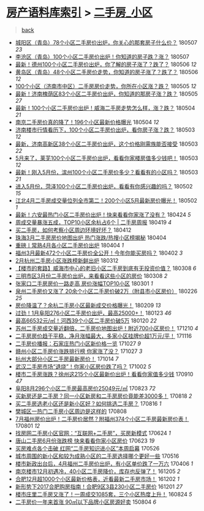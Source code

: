 [房产语料库索引](../../README.md)  > [二手房_小区](二手房_小区.md)
====
> [back](../README.md)

- [城阳区（青岛）78个小区二手房价出炉，你关心的那套房子什么价？](http://jkwz.applinzi.com/ittc/7100393441940997127.html#%E5%9F%8E%E9%98%B3%E5%8C%BA%EF%BC%88%E9%9D%92%E5%B2%9B%EF%BC%8978%E4%B8%AA%E5%B0%8F%E5%8C%BA%E4%BA%8C%E6%89%8B%E6%88%BF%E4%BB%B7%E5%87%BA%E7%82%89%EF%BC%8C%E4%BD%A0%E5%85%B3%E5%BF%83%E7%9A%84%E9%82%A3%E5%A5%97%E6%88%BF%E5%AD%90%E4%BB%80%E4%B9%88%E4%BB%B7%EF%BC%9F) 180507 *23* 
- [李沧区（青岛）100个小区二手房价出炉！你知道的房子跌？涨？](http://jkwz.applinzi.com/ittc/7100296179273434123.html#%E6%9D%8E%E6%B2%A7%E5%8C%BA%EF%BC%88%E9%9D%92%E5%B2%9B%EF%BC%89100%E4%B8%AA%E5%B0%8F%E5%8C%BA%E4%BA%8C%E6%89%8B%E6%88%BF%E4%BB%B7%E5%87%BA%E7%82%89%EF%BC%81%E4%BD%A0%E7%9F%A5%E9%81%93%E7%9A%84%E6%88%BF%E5%AD%90%E8%B7%8C%EF%BC%9F%E6%B6%A8%EF%BC%9F) 180507  
- [最新！德州100个小区二手房价出炉，你了解的房子涨了？跌了？](http://jkwz.applinzi.com/ittc/7100090387907740682.html#%E6%9C%80%E6%96%B0%EF%BC%81%E5%BE%B7%E5%B7%9E100%E4%B8%AA%E5%B0%8F%E5%8C%BA%E4%BA%8C%E6%89%8B%E6%88%BF%E4%BB%B7%E5%87%BA%E7%82%89%EF%BC%8C%E4%BD%A0%E4%BA%86%E8%A7%A3%E7%9A%84%E6%88%BF%E5%AD%90%E6%B6%A8%E4%BA%86%EF%BC%9F%E8%B7%8C%E4%BA%86%EF%BC%9F) 180506 *12* 
- [黄岛区（青岛）48个小区二手房价走势，你知道的房子涨了？跌了？](http://jkwz.applinzi.com/ittc/7100018467359163402.html#%E9%BB%84%E5%B2%9B%E5%8C%BA%EF%BC%88%E9%9D%92%E5%B2%9B%EF%BC%8948%E4%B8%AA%E5%B0%8F%E5%8C%BA%E4%BA%8C%E6%89%8B%E6%88%BF%E4%BB%B7%E8%B5%B0%E5%8A%BF%EF%BC%8C%E4%BD%A0%E7%9F%A5%E9%81%93%E7%9A%84%E6%88%BF%E5%AD%90%E6%B6%A8%E4%BA%86%EF%BC%9F%E8%B7%8C%E4%BA%86%EF%BC%9F) 180506 *12* 
- [100个小区（济南市中区）二手房房价走势，你所在小区涨？跌？](http://jkwz.applinzi.com/ittc/7099742193084531718.html#100%E4%B8%AA%E5%B0%8F%E5%8C%BA%EF%BC%88%E6%B5%8E%E5%8D%97%E5%B8%82%E4%B8%AD%E5%8C%BA%EF%BC%89%E4%BA%8C%E6%89%8B%E6%88%BF%E6%88%BF%E4%BB%B7%E8%B5%B0%E5%8A%BF%EF%BC%8C%E4%BD%A0%E6%89%80%E5%9C%A8%E5%B0%8F%E5%8C%BA%E6%B6%A8%EF%BC%9F%E8%B7%8C%EF%BC%9F) 180505 *12* 
- [最新！济南槐荫区83个小区二手房价出炉，你知道的那房子涨？跌？](http://jkwz.applinzi.com/ittc/7099690868531528715.html#%E6%9C%80%E6%96%B0%EF%BC%81%E6%B5%8E%E5%8D%97%E6%A7%90%E8%8D%AB%E5%8C%BA83%E4%B8%AA%E5%B0%8F%E5%8C%BA%E4%BA%8C%E6%89%8B%E6%88%BF%E4%BB%B7%E5%87%BA%E7%82%89%EF%BC%8C%E4%BD%A0%E7%9F%A5%E9%81%93%E7%9A%84%E9%82%A3%E6%88%BF%E5%AD%90%E6%B6%A8%EF%BC%9F%E8%B7%8C%EF%BC%9F) 180505 *27* 
- [最新！100个小区二手房价出炉！威海二手房走势怎么样，涨？跌？](http://jkwz.applinzi.com/ittc/7099395728520774662.html#%E6%9C%80%E6%96%B0%EF%BC%81100%E4%B8%AA%E5%B0%8F%E5%8C%BA%E4%BA%8C%E6%89%8B%E6%88%BF%E4%BB%B7%E5%87%BA%E7%82%89%EF%BC%81%E5%A8%81%E6%B5%B7%E4%BA%8C%E6%89%8B%E6%88%BF%E8%B5%B0%E5%8A%BF%E6%80%8E%E4%B9%88%E6%A0%B7%EF%BC%8C%E6%B6%A8%EF%BC%9F%E8%B7%8C%EF%BC%9F) 180504 *21* 
- [南京二手房价真的降了！196个小区最新价格曝光](http://jkwz.applinzi.com/ittc/7099174750284940299.html#%E5%8D%97%E4%BA%AC%E4%BA%8C%E6%89%8B%E6%88%BF%E4%BB%B7%E7%9C%9F%E7%9A%84%E9%99%8D%E4%BA%86%EF%BC%81196%E4%B8%AA%E5%B0%8F%E5%8C%BA%E6%9C%80%E6%96%B0%E4%BB%B7%E6%A0%BC%E6%9B%9D%E5%85%89) 180504 *12* 
- [济南楼市行情看历下，100个小区二手房价出炉，看你房子涨？跌？](http://jkwz.applinzi.com/ittc/7098918458777666567.html#%E6%B5%8E%E5%8D%97%E6%A5%BC%E5%B8%82%E8%A1%8C%E6%83%85%E7%9C%8B%E5%8E%86%E4%B8%8B%EF%BC%8C100%E4%B8%AA%E5%B0%8F%E5%8C%BA%E4%BA%8C%E6%89%8B%E6%88%BF%E4%BB%B7%E5%87%BA%E7%82%89%EF%BC%8C%E7%9C%8B%E4%BD%A0%E6%88%BF%E5%AD%90%E6%B6%A8%EF%BC%9F%E8%B7%8C%EF%BC%9F) 180503 *12* 
- [最新，济南高新区38个小区二手房价出炉，这个价格刚需族能否接受](http://jkwz.applinzi.com/ittc/7098909724944892935.html#%E6%9C%80%E6%96%B0%EF%BC%8C%E6%B5%8E%E5%8D%97%E9%AB%98%E6%96%B0%E5%8C%BA38%E4%B8%AA%E5%B0%8F%E5%8C%BA%E4%BA%8C%E6%89%8B%E6%88%BF%E4%BB%B7%E5%87%BA%E7%82%89%EF%BC%8C%E8%BF%99%E4%B8%AA%E4%BB%B7%E6%A0%BC%E5%88%9A%E9%9C%80%E6%97%8F%E8%83%BD%E5%90%A6%E6%8E%A5%E5%8F%97) 180503 *22* 
- [5月来了，莱芜100个小区二手房价出炉，看看你家楼房值多少钱吧！](http://jkwz.applinzi.com/ittc/7098896015249900555.html#5%E6%9C%88%E6%9D%A5%E4%BA%86%EF%BC%8C%E8%8E%B1%E8%8A%9C100%E4%B8%AA%E5%B0%8F%E5%8C%BA%E4%BA%8C%E6%89%8B%E6%88%BF%E4%BB%B7%E5%87%BA%E7%82%89%EF%BC%8C%E7%9C%8B%E7%9C%8B%E4%BD%A0%E5%AE%B6%E6%A5%BC%E6%88%BF%E5%80%BC%E5%A4%9A%E5%B0%91%E9%92%B1%E5%90%A7%EF%BC%81) 180503 *12* 
- [最新！刚入5月份，滨州100个小区二手房价多少？看看有的小区吗？](http://jkwz.applinzi.com/ittc/7098824710265766923.html#%E6%9C%80%E6%96%B0%EF%BC%81%E5%88%9A%E5%85%A55%E6%9C%88%E4%BB%BD%EF%BC%8C%E6%BB%A8%E5%B7%9E100%E4%B8%AA%E5%B0%8F%E5%8C%BA%E4%BA%8C%E6%89%8B%E6%88%BF%E4%BB%B7%E5%A4%9A%E5%B0%91%EF%BC%9F%E7%9C%8B%E7%9C%8B%E6%9C%89%E7%9A%84%E5%B0%8F%E5%8C%BA%E5%90%97%EF%BC%9F) 180503 *21* 
- [进入5月份，菏泽100个小区二手房价出炉，看看有你感兴趣的吗？](http://jkwz.applinzi.com/ittc/7098640894951687178.html#%E8%BF%9B%E5%85%A55%E6%9C%88%E4%BB%BD%EF%BC%8C%E8%8F%8F%E6%B3%BD100%E4%B8%AA%E5%B0%8F%E5%8C%BA%E4%BA%8C%E6%89%8B%E6%88%BF%E4%BB%B7%E5%87%BA%E7%82%89%EF%BC%8C%E7%9C%8B%E7%9C%8B%E6%9C%89%E4%BD%A0%E6%84%9F%E5%85%B4%E8%B6%A3%E7%9A%84%E5%90%97%EF%BC%9F) 180502 *15* 
- [江北4月二手房成交量位列全市第二！200个小区5月最新房价曝光！](http://jkwz.applinzi.com/ittc/7098526045387097098.html#%E6%B1%9F%E5%8C%974%E6%9C%88%E4%BA%8C%E6%89%8B%E6%88%BF%E6%88%90%E4%BA%A4%E9%87%8F%E4%BD%8D%E5%88%97%E5%85%A8%E5%B8%82%E7%AC%AC%E4%BA%8C%EF%BC%81200%E4%B8%AA%E5%B0%8F%E5%8C%BA5%E6%9C%88%E6%9C%80%E6%96%B0%E6%88%BF%E4%BB%B7%E6%9B%9D%E5%85%89%EF%BC%81) 180502 *1* 
- [最新！六安最热门小区二手房价出炉！快来看看你家涨了没有？](http://jkwz.applinzi.com/ittc/7095555377729111051.html#%E6%9C%80%E6%96%B0%EF%BC%81%E5%85%AD%E5%AE%89%E6%9C%80%E7%83%AD%E9%97%A8%E5%B0%8F%E5%8C%BA%E4%BA%8C%E6%89%8B%E6%88%BF%E4%BB%B7%E5%87%BA%E7%82%89%EF%BC%81%E5%BF%AB%E6%9D%A5%E7%9C%8B%E7%9C%8B%E4%BD%A0%E5%AE%B6%E6%B6%A8%E4%BA%86%E6%B2%A1%E6%9C%89%EF%BC%9F) 180424 *5* 
- [周成交量暴涨五成，TOP10小区余杭占6个 | 二手房周报](http://jkwz.applinzi.com/ittc/7093606940683011082.html#%E5%91%A8%E6%88%90%E4%BA%A4%E9%87%8F%E6%9A%B4%E6%B6%A8%E4%BA%94%E6%88%90%EF%BC%8CTOP10%E5%B0%8F%E5%8C%BA%E4%BD%99%E6%9D%AD%E5%8D%A06%E4%B8%AA+%7C+%E4%BA%8C%E6%89%8B%E6%88%BF%E5%91%A8%E6%8A%A5) 180419 *4* 
- [买二手房，如何考察小区周边环境好坏？](http://jkwz.applinzi.com/ittc/7090767878863455238.html#%E4%B9%B0%E4%BA%8C%E6%89%8B%E6%88%BF%EF%BC%8C%E5%A6%82%E4%BD%95%E8%80%83%E5%AF%9F%E5%B0%8F%E5%8C%BA%E5%91%A8%E8%BE%B9%E7%8E%AF%E5%A2%83%E5%A5%BD%E5%9D%8F%EF%BC%9F) 180412  
- [珠海3月二手房房价地图出炉 热门涨跌/热搜小区榜揭秘](http://jkwz.applinzi.com/ittc/7088078837399421958.html#%E7%8F%A0%E6%B5%B73%E6%9C%88%E4%BA%8C%E6%89%8B%E6%88%BF%E6%88%BF%E4%BB%B7%E5%9C%B0%E5%9B%BE%E5%87%BA%E7%82%89+%E7%83%AD%E9%97%A8%E6%B6%A8%E8%B7%8C%2F%E7%83%AD%E6%90%9C%E5%B0%8F%E5%8C%BA%E6%A6%9C%E6%8F%AD%E7%A7%98) 180404  
- [重磅丨常熟4月各小区二手房价出炉](http://jkwz.applinzi.com/ittc/7088062153661875210.html#%E9%87%8D%E7%A3%85%E4%B8%A8%E5%B8%B8%E7%86%9F4%E6%9C%88%E5%90%84%E5%B0%8F%E5%8C%BA%E4%BA%8C%E6%89%8B%E6%88%BF%E4%BB%B7%E5%87%BA%E7%82%89) 180404 *1* 
- [福州3月最新472个小区二手房价全公开！今年你能买房吗？](http://jkwz.applinzi.com/ittc/7087364281660343313.html#%E7%A6%8F%E5%B7%9E3%E6%9C%88%E6%9C%80%E6%96%B0472%E4%B8%AA%E5%B0%8F%E5%8C%BA%E4%BA%8C%E6%89%8B%E6%88%BF%E4%BB%B7%E5%85%A8%E5%85%AC%E5%BC%80%EF%BC%81%E4%BB%8A%E5%B9%B4%E4%BD%A0%E8%83%BD%E4%B9%B0%E6%88%BF%E5%90%97%EF%BC%9F) 180402 *3* 
- [2月杭州二手房小区涨跌榜新鲜出炉](http://jkwz.applinzi.com/ittc/7079534094688191498.html#2%E6%9C%88%E6%9D%AD%E5%B7%9E%E4%BA%8C%E6%89%8B%E6%88%BF%E5%B0%8F%E5%8C%BA%E6%B6%A8%E8%B7%8C%E6%A6%9C%E6%96%B0%E9%B2%9C%E5%87%BA%E7%82%89) 180312  
- [【楼市的套路】威海市中心的老旧小区二手房到底有无投资价值？](http://jkwz.applinzi.com/ittc/7078026931604030471.html#%E3%80%90%E6%A5%BC%E5%B8%82%E7%9A%84%E5%A5%97%E8%B7%AF%E3%80%91%E5%A8%81%E6%B5%B7%E5%B8%82%E4%B8%AD%E5%BF%83%E7%9A%84%E8%80%81%E6%97%A7%E5%B0%8F%E5%8C%BA%E4%BA%8C%E6%89%8B%E6%88%BF%E5%88%B0%E5%BA%95%E6%9C%89%E6%97%A0%E6%8A%95%E8%B5%84%E4%BB%B7%E5%80%BC%EF%BC%9F) 180308 *6* 
- [三明市区3月份二手房价出炉，来看看这些小区的房价](http://jkwz.applinzi.com/ittc/7077914894399964170.html#%E4%B8%89%E6%98%8E%E5%B8%82%E5%8C%BA3%E6%9C%88%E4%BB%BD%E4%BA%8C%E6%89%8B%E6%88%BF%E4%BB%B7%E5%87%BA%E7%82%89%EF%BC%8C%E6%9D%A5%E7%9C%8B%E7%9C%8B%E8%BF%99%E4%BA%9B%E5%B0%8F%E5%8C%BA%E7%9A%84%E6%88%BF%E4%BB%B7) 180308 *2* 
- [张家口二手房房价一路走高 房价涨幅TOP10小区](http://jkwz.applinzi.com/ittc/7075434346213540880.html#%E5%BC%A0%E5%AE%B6%E5%8F%A3%E4%BA%8C%E6%89%8B%E6%88%BF%E6%88%BF%E4%BB%B7%E4%B8%80%E8%B7%AF%E8%B5%B0%E9%AB%98+%E6%88%BF%E4%BB%B7%E6%B6%A8%E5%B9%85TOP10%E5%B0%8F%E5%8C%BA) 180301 *1* 
- [泉州二手房价又涨了 20余个小区二手房价破2万（附县市小区房价）](http://jkwz.applinzi.com/ittc/7074459749238440967.html#%E6%B3%89%E5%B7%9E%E4%BA%8C%E6%89%8B%E6%88%BF%E4%BB%B7%E5%8F%88%E6%B6%A8%E4%BA%86+20%E4%BD%99%E4%B8%AA%E5%B0%8F%E5%8C%BA%E4%BA%8C%E6%89%8B%E6%88%BF%E4%BB%B7%E7%A0%B42%E4%B8%87%EF%BC%88%E9%99%84%E5%8E%BF%E5%B8%82%E5%B0%8F%E5%8C%BA%E6%88%BF%E4%BB%B7%EF%BC%89) 180226 *25* 
- [房价降温了？余杭二手房小区最新成交价格曝光！](http://jkwz.applinzi.com/ittc/7068071824330327046.html#%E6%88%BF%E4%BB%B7%E9%99%8D%E6%B8%A9%E4%BA%86%EF%BC%9F%E4%BD%99%E6%9D%AD%E4%BA%8C%E6%89%8B%E6%88%BF%E5%B0%8F%E5%8C%BA%E6%9C%80%E6%96%B0%E6%88%90%E4%BA%A4%E4%BB%B7%E6%A0%BC%E6%9B%9D%E5%85%89%EF%BC%81) 180209 *13* 
- [过劲！1月阜阳276小区二手房价出炉，最高25000+！](http://jkwz.applinzi.com/ittc/7061806240185713675.html#%E8%BF%87%E5%8A%B2%EF%BC%811%E6%9C%88%E9%98%9C%E9%98%B3276%E5%B0%8F%E5%8C%BA%E4%BA%8C%E6%89%8B%E6%88%BF%E4%BB%B7%E5%87%BA%E7%82%89%EF%BC%8C%E6%9C%80%E9%AB%9825000%2B%EF%BC%81) 180123 *46* 
- [最高66532元/㎡！河西39个小区二手房价破5万](http://jkwz.applinzi.com/ittc/7060665870253032464.html#%E6%9C%80%E9%AB%9866532%E5%85%83%2F%E3%8E%A1%EF%BC%81%E6%B2%B3%E8%A5%BF39%E4%B8%AA%E5%B0%8F%E5%8C%BA%E4%BA%8C%E6%89%8B%E6%88%BF%E4%BB%B7%E7%A0%B45%E4%B8%87) 180120 *22* 
- [苏州二手房成交量近翻倍，二手房价地图出炉！附近700小区房价！](http://jkwz.applinzi.com/ittc/7045563838945035281.html#%E8%8B%8F%E5%B7%9E%E4%BA%8C%E6%89%8B%E6%88%BF%E6%88%90%E4%BA%A4%E9%87%8F%E8%BF%91%E7%BF%BB%E5%80%8D%EF%BC%8C%E4%BA%8C%E6%89%8B%E6%88%BF%E4%BB%B7%E5%9C%B0%E5%9B%BE%E5%87%BA%E7%82%89%EF%BC%81%E9%99%84%E8%BF%91700%E5%B0%8F%E5%8C%BA%E6%88%BF%E4%BB%B7%EF%BC%81) 171210 *4* 
- [二手房房价趋于平稳，净月涨幅最大，多家小区挂牌价超1万元/平！](http://jkwz.applinzi.com/ittc/7036535293723804688.html#%E4%BA%8C%E6%89%8B%E6%88%BF%E6%88%BF%E4%BB%B7%E8%B6%8B%E4%BA%8E%E5%B9%B3%E7%A8%B3%EF%BC%8C%E5%87%80%E6%9C%88%E6%B6%A8%E5%B9%85%E6%9C%80%E5%A4%A7%EF%BC%8C%E5%A4%9A%E5%AE%B6%E5%B0%8F%E5%8C%BA%E6%8C%82%E7%89%8C%E4%BB%B7%E8%B6%851%E4%B8%87%E5%85%83%2F%E5%B9%B3%EF%BC%81) 171116  
- [二手房价播报：石家庄热门小区新价格一览](http://jkwz.applinzi.com/ittc/7029161576676983824.html#%E4%BA%8C%E6%89%8B%E6%88%BF%E4%BB%B7%E6%92%AD%E6%8A%A5%EF%BC%9A%E7%9F%B3%E5%AE%B6%E5%BA%84%E7%83%AD%E9%97%A8%E5%B0%8F%E5%8C%BA%E6%96%B0%E4%BB%B7%E6%A0%BC%E4%B8%80%E8%A7%88) 171027 *9* 
- [赣州小区二手房价涨跌排行榜 你家涨了没？](http://jkwz.applinzi.com/ittc/7029076335979398160.html#%E8%B5%A3%E5%B7%9E%E5%B0%8F%E5%8C%BA%E4%BA%8C%E6%89%8B%E6%88%BF%E4%BB%B7%E6%B6%A8%E8%B7%8C%E6%8E%92%E8%A1%8C%E6%A6%9C+%E4%BD%A0%E5%AE%B6%E6%B6%A8%E4%BA%86%E6%B2%A1%EF%BC%9F) 171027 *3* 
- [杭州大部分小区二手房最新房价！](http://jkwz.applinzi.com/ittc/7024249641481274385.html#%E6%9D%AD%E5%B7%9E%E5%A4%A7%E9%83%A8%E5%88%86%E5%B0%8F%E5%8C%BA%E4%BA%8C%E6%89%8B%E6%88%BF%E6%9C%80%E6%96%B0%E6%88%BF%E4%BB%B7%EF%BC%81) 171014 *7* 
- [武汉二手房市场“退烧”！你家小区房价跌了吗？](http://jkwz.applinzi.com/ittc/7019797455099659280.html#%E6%AD%A6%E6%B1%89%E4%BA%8C%E6%89%8B%E6%88%BF%E5%B8%82%E5%9C%BA%E2%80%9C%E9%80%80%E7%83%A7%E2%80%9D%EF%BC%81%E4%BD%A0%E5%AE%B6%E5%B0%8F%E5%8C%BA%E6%88%BF%E4%BB%B7%E8%B7%8C%E4%BA%86%E5%90%97%EF%BC%9F) 171002 *5* 
- [楼市二手房涨跌？徐州这215个小区最新价出炉！看看你家值多少钱](http://jkwz.applinzi.com/ittc/7011609662431167505.html#%E6%A5%BC%E5%B8%82%E4%BA%8C%E6%89%8B%E6%88%BF%E6%B6%A8%E8%B7%8C%EF%BC%9F%E5%BE%90%E5%B7%9E%E8%BF%99215%E4%B8%AA%E5%B0%8F%E5%8C%BA%E6%9C%80%E6%96%B0%E4%BB%B7%E5%87%BA%E7%82%89%EF%BC%81%E7%9C%8B%E7%9C%8B%E4%BD%A0%E5%AE%B6%E5%80%BC%E5%A4%9A%E5%B0%91%E9%92%B1) 170910 *47* 
- [阜阳8月296个小区二手房最高房价25049元/㎡](http://jkwz.applinzi.com/ittc/7005017576105837584.html#%E9%98%9C%E9%98%B38%E6%9C%88296%E4%B8%AA%E5%B0%8F%E5%8C%BA%E4%BA%8C%E6%89%8B%E6%88%BF%E6%9C%80%E9%AB%98%E6%88%BF%E4%BB%B725049%E5%85%83%2F%E3%8E%A1) 170823 *72* 
- [买新房还是二手房？同一小区新房和二手房房价竟能差3000多！](http://jkwz.applinzi.com/ittc/7003152053499855888.html#%E4%B9%B0%E6%96%B0%E6%88%BF%E8%BF%98%E6%98%AF%E4%BA%8C%E6%89%8B%E6%88%BF%EF%BC%9F%E5%90%8C%E4%B8%80%E5%B0%8F%E5%8C%BA%E6%96%B0%E6%88%BF%E5%92%8C%E4%BA%8C%E6%89%8B%E6%88%BF%E6%88%BF%E4%BB%B7%E7%AB%9F%E8%83%BD%E5%B7%AE3000%E5%A4%9A%EF%BC%81) 170818 *2* 
- [买二手房选老小区还是新小区好？如何挑选二手房？](http://jkwz.applinzi.com/ittc/7002349740749227024.html#%E4%B9%B0%E4%BA%8C%E6%89%8B%E6%88%BF%E9%80%89%E8%80%81%E5%B0%8F%E5%8C%BA%E8%BF%98%E6%98%AF%E6%96%B0%E5%B0%8F%E5%8C%BA%E5%A5%BD%EF%BC%9F%E5%A6%82%E4%BD%95%E6%8C%91%E9%80%89%E4%BA%8C%E6%89%8B%E6%88%BF%EF%BC%9F) 170816 *1* 
- [樊城区一热门二手房小区周边是这样的](http://jkwz.applinzi.com/ittc/6999442733163611152.html#%E6%A8%8A%E5%9F%8E%E5%8C%BA%E4%B8%80%E7%83%AD%E9%97%A8%E4%BA%8C%E6%89%8B%E6%88%BF%E5%B0%8F%E5%8C%BA%E5%91%A8%E8%BE%B9%E6%98%AF%E8%BF%99%E6%A0%B7%E7%9A%84) 170808  
- [7月福州房价出炉！二手房价居然？附福州374个小区二手房最新房价表！](http://jkwz.applinzi.com/ittc/6996896904208974864.html#7%E6%9C%88%E7%A6%8F%E5%B7%9E%E6%88%BF%E4%BB%B7%E5%87%BA%E7%82%89%EF%BC%81%E4%BA%8C%E6%89%8B%E6%88%BF%E4%BB%B7%E5%B1%85%E7%84%B6%EF%BC%9F%E9%99%84%E7%A6%8F%E5%B7%9E374%E4%B8%AA%E5%B0%8F%E5%8C%BA%E4%BA%8C%E6%89%8B%E6%88%BF%E6%9C%80%E6%96%B0%E6%88%BF%E4%BB%B7%E8%A1%A8%EF%BC%81) 170801 *12* 
- [找房网二手房小区官网：“互联网+二手房”，买房新模式](http://jkwz.applinzi.com/ittc/6982799528108229636.html#%E6%89%BE%E6%88%BF%E7%BD%91%E4%BA%8C%E6%89%8B%E6%88%BF%E5%B0%8F%E5%8C%BA%E5%AE%98%E7%BD%91%EF%BC%9A%E2%80%9C%E4%BA%92%E8%81%94%E7%BD%91%2B%E4%BA%8C%E6%89%8B%E6%88%BF%E2%80%9D%EF%BC%8C%E4%B9%B0%E6%88%BF%E6%96%B0%E6%A8%A1%E5%BC%8F) 170624 *1* 
- [唐山二手房6月份涨跌榜 快来看看你家小区房价](http://jkwz.applinzi.com/ittc/6982333783029056516.html#%E5%94%90%E5%B1%B1%E4%BA%8C%E6%89%8B%E6%88%BF6%E6%9C%88%E4%BB%BD%E6%B6%A8%E8%B7%8C%E6%A6%9C+%E5%BF%AB%E6%9D%A5%E7%9C%8B%E7%9C%8B%E4%BD%A0%E5%AE%B6%E5%B0%8F%E5%8C%BA%E6%88%BF%E4%BB%B7) 170623 *19* 
- [买房难点各个击破 红网“二手房知识进小区”本周启幕](http://jkwz.applinzi.com/ittc/6971969884975006725.html#%E4%B9%B0%E6%88%BF%E9%9A%BE%E7%82%B9%E5%90%84%E4%B8%AA%E5%87%BB%E7%A0%B4+%E7%BA%A2%E7%BD%91%E2%80%9C%E4%BA%8C%E6%89%8B%E6%88%BF%E7%9F%A5%E8%AF%86%E8%BF%9B%E5%B0%8F%E5%8C%BA%E2%80%9D%E6%9C%AC%E5%91%A8%E5%90%AF%E5%B9%95) 170526  
- [城市周围的新小区和较为成熟小区的二手房选择哪个更好一些](http://jkwz.applinzi.com/ittc/6968290561751516165.html#%E5%9F%8E%E5%B8%82%E5%91%A8%E5%9B%B4%E7%9A%84%E6%96%B0%E5%B0%8F%E5%8C%BA%E5%92%8C%E8%BE%83%E4%B8%BA%E6%88%90%E7%86%9F%E5%B0%8F%E5%8C%BA%E7%9A%84%E4%BA%8C%E6%89%8B%E6%88%BF%E9%80%89%E6%8B%A9%E5%93%AA%E4%B8%AA%E6%9B%B4%E5%A5%BD%E4%B8%80%E4%BA%9B) 170516  
- [楼市新政出台后，4月福州二手房价出炉，有小区单价跌了一万六](http://jkwz.applinzi.com/ittc/6953425599841436676.html#%E6%A5%BC%E5%B8%82%E6%96%B0%E6%94%BF%E5%87%BA%E5%8F%B0%E5%90%8E%EF%BC%8C4%E6%9C%88%E7%A6%8F%E5%B7%9E%E4%BA%8C%E6%89%8B%E6%88%BF%E4%BB%B7%E5%87%BA%E7%82%89%EF%BC%8C%E6%9C%89%E5%B0%8F%E5%8C%BA%E5%8D%95%E4%BB%B7%E8%B7%8C%E4%BA%86%E4%B8%80%E4%B8%87%E5%85%AD) 170406 *1* 
- [南京楼市12月初遇冷，40小区二手房降价，库存也反弹了！](http://jkwz.applinzi.com/ittc/6908144538580681733.html#%E5%8D%97%E4%BA%AC%E6%A5%BC%E5%B8%8212%E6%9C%88%E5%88%9D%E9%81%87%E5%86%B7%EF%BC%8C40%E5%B0%8F%E5%8C%BA%E4%BA%8C%E6%89%8B%E6%88%BF%E9%99%8D%E4%BB%B7%EF%BC%8C%E5%BA%93%E5%AD%98%E4%B9%9F%E5%8F%8D%E5%BC%B9%E4%BA%86%EF%BC%81) 161205 *2* 
- [合肥12月超1000个小区最新价格表，近看最新二手房市场！](http://jkwz.applinzi.com/ittc/6906971013371134981.html#%E5%90%88%E8%82%A512%E6%9C%88%E8%B6%851000%E4%B8%AA%E5%B0%8F%E5%8C%BA%E6%9C%80%E6%96%B0%E4%BB%B7%E6%A0%BC%E8%A1%A8%EF%BC%8C%E8%BF%91%E7%9C%8B%E6%9C%80%E6%96%B0%E4%BA%8C%E6%89%8B%E6%88%BF%E5%B8%82%E5%9C%BA%EF%BC%81) 161202 *1* 
- [新形势下2017合肥购房指南！合肥9区3县230小区二手房价](http://jkwz.applinzi.com/ittc/6906737288834188293.html#%E6%96%B0%E5%BD%A2%E5%8A%BF%E4%B8%8B2017%E5%90%88%E8%82%A5%E8%B4%AD%E6%88%BF%E6%8C%87%E5%8D%97%EF%BC%81%E5%90%88%E8%82%A59%E5%8C%BA3%E5%8E%BF230%E5%B0%8F%E5%8C%BA%E4%BA%8C%E6%89%8B%E6%88%BF%E4%BB%B7) 161201 *27* 
- [楼市庄里二手房又涨了！一周成交1085套，三个小区热度上升！](http://jkwz.applinzi.com/ittc/6869879697957192708.html#%E6%A5%BC%E5%B8%82%E5%BA%84%E9%87%8C%E4%BA%8C%E6%89%8B%E6%88%BF%E5%8F%88%E6%B6%A8%E4%BA%86%EF%BC%81%E4%B8%80%E5%91%A8%E6%88%90%E4%BA%A41085%E5%A5%97%EF%BC%8C%E4%B8%89%E4%B8%AA%E5%B0%8F%E5%8C%BA%E7%83%AD%E5%BA%A6%E4%B8%8A%E5%8D%87%EF%BC%81) 160824 *5* 
- [二手房价一年来首涨 90㎡以下品牌小区房源好卖](http://jkwz.applinzi.com/ittc/547650615546330940.html#%E4%BA%8C%E6%89%8B%E6%88%BF%E4%BB%B7%E4%B8%80%E5%B9%B4%E6%9D%A5%E9%A6%96%E6%B6%A8+90%E3%8E%A1%E4%BB%A5%E4%B8%8B%E5%93%81%E7%89%8C%E5%B0%8F%E5%8C%BA%E6%88%BF%E6%BA%90%E5%A5%BD%E5%8D%96) 150804 *6* 
